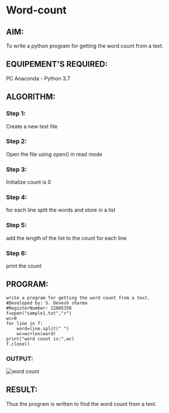 # Word-count
## AIM:
To write a python program for getting the word count from a text.
## EQUIPEMENT'S REQUIRED: 
PC
Anaconda - Python 3.7
## ALGORITHM: 
### Step 1:
 Create a new text file
### Step 2: 
  Open the file using open() in read mode
### Step 3: 
Initialize count is 0
### Step 4:  
 for each line split the words and store in a list
### Step 5: 
add the length of the list to the count for each line
### Step 6: 
print the count
## PROGRAM:
```
write a program for getting the word count from a text.
#Developed by: S. Devesh sharma
#RegisterNumber: 22005350
f=open("sample1.txt","r")
wc=0
for line in f:
    word=line.split(" ")
    wc=wc+len(word)
print("word count is:",wc)
f.close()
```
### OUTPUT:
![word count](https://user-images.githubusercontent.com/121490523/215388665-c42daf6b-012c-4a15-8911-bcb707582852.png)

## RESULT:
Thus the program is written to find the word count from a text.
